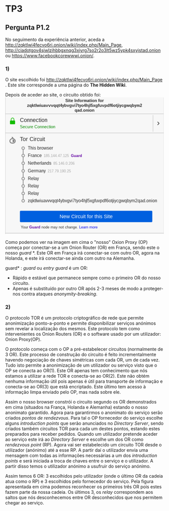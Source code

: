 # TP3
## Pergunta P1.2
No seguimento da experiência anterior, aceda a http://zqktlwi4fecvo6ri.onion/wiki/index.php/Main_Page, http://ciadotgov4sjwlzihbbgxnqg3xiyrg7so2r2o3lt5wz5ypk4sxyjstad.onion ou https://www.facebookcorewwwi.onion/.

### 1) 
O site escolhido foi http://zqktlwi4fecvo6ri.onion/wiki/index.php/Main_Page . Este site corresponde a uma página do **The Hidden Wiki**.

Depois de aceder ao site, o circuito obtido foi:
![The Hidden Wiki](img.png)

Como podemos ver na imagem em cima o "nosso" Oxion Proxy (OP) começa por conectar-se a um Onion Router (OR) em França, sendo este o nosso *guard* &ast;. Este OR em França irá conectar-se com outro OR, agora na Holanda, e este irá conectar-se ainda com outro na Alemanha.

guard&ast; : *guard* ou *entry guard* é um OR:
* Rápido e estável que permanece sempre como o primeiro OR do nosso circuito. 
* Apenas é substituído por outro OR após 2-3 meses de modo a proteger-nos contra ataques *anonymity-breaking*.

### 2)
O protocolo TOR é um protocolo criptográfico de rede que permite anonimização ponto-a-ponto e permite disponibilizar serviços anónimos sem revelar a localização dos mesmos.
Este protocolo tem como intervenientes os Onion Routers (OR) e o software usado por um utilizador: Onion Proxy(OP).

O protocolo começa com o OP a pré-estabelecer circuitos (normalmente de 3 OR). Este processo de construção do circuito é feito incrementalmente havendo negociação de chaves simétricas com cada OR, um de cada vez. Tudo isto permite a anonimização de um utilizador ou serviço visto que o OP se conecta ao OR(1). Este OR apenas tem conhecimento que nós estamos a utilizar a rede TOR e conecta-se ao OR(2). Este não obtém nenhuma informação útil pois apenas é útil para transporte de informação e conecta-se ao OR(3) que está encriptado. Este último tem acesso à informação limpa enviado pelo OP, mas nada sobre ele.

Assim o nosso browser constrói o circuito segundo os OR demonstrados em cima (situados na França, Holanda e Alemanha) estando o nosso anonimato garantido. Agora para garantirmos o anonimato do serviço serão criados *pontos de rendezvous*. Para tal o OP fornecedor do serviço escolhe alguns *introduction points* que serão anunciados no *Directory Server*, sendo criados também circuitos TOR para cada um destes pontos, estando estes preparados para receber pedidos. Quando um utilizador pretende aceder ao serviço este irá ao *Directory Server* e escolhe um dos OR como *rendezvous point* (RP). Agora vai ser estabelecido um circuito TOR desde o utilizador (anónimo) até a esse RP. A partir daí o utilizador envia uma mensagem com todas as informações necessárias a um dos *introduction points* e será iniciada a troca de chaves entre o serviço e o utilizador. A partir disso temos o utilizador anónimo a usufruir do serviço anónimo.

Assim temos 6 OR: 3 escolhidos pelo utilizador (onde o último OR da cadeia atua como o RP) e 3 escolhidos pelo fornecedor do serviço. Pela figura apresentada em cima podemos reconhecer os primeiros três OR pois estes fazem parte da nossa cadeia. Os últimos 3, os *relay* correspondem aos saltos que nós desconhecemos entre OR desconhecidos que nos permitem chegar ao serviço.
